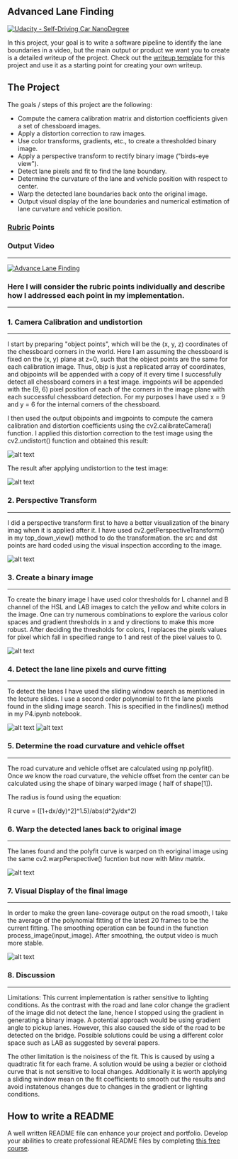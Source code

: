 ## Advanced Lane Finding
[![Udacity - Self-Driving Car NanoDegree](https://s3.amazonaws.com/udacity-sdc/github/shield-carnd.svg)](http://www.udacity.com/drive)


In this project, your goal is to write a software pipeline to identify the lane boundaries in a video, but the main output or product we want you to create is a detailed writeup of the project.  Check out the [writeup template](https://github.com/udacity/CarND-Advanced-Lane-Lines/blob/master/writeup_template.md) for this project and use it as a starting point for creating your own writeup.  

The Project
---

The goals / steps of this project are the following:

* Compute the camera calibration matrix and distortion coefficients given a set of chessboard images.
* Apply a distortion correction to raw images.
* Use color transforms, gradients, etc., to create a thresholded binary image.
* Apply a perspective transform to rectify binary image ("birds-eye view").
* Detect lane pixels and fit to find the lane boundary.
* Determine the curvature of the lane and vehicle position with respect to center.
* Warp the detected lane boundaries back onto the original image.
* Output visual display of the lane boundaries and numerical estimation of lane curvature and vehicle position.


### [Rubric](https://review.udacity.com/#!/rubrics/571/view) Points

### Output Video
---
[![Advance Lane Finding](http://img.youtube.com/vi/LfWLHwiUgXg/0.jpg)](https://www.youtube.com/watch?v=LfWLHwiUgXg&feature=youtu.be "Advance Lane Finding")

### Here I will consider the rubric points individually and describe how I addressed each point in my implementation.  

---

### 1. Camera Calibration and undistortion
--- 

I start by preparing "object points", which will be the (x, y, z) coordinates of the chessboard corners in the world. Here I am assuming the chessboard is fixed on the (x, y) plane at z=0, such that the object points are the same for each calibration image. Thus, objp is just a replicated array of coordinates, and objpoints will be appended with a copy of it every time I successfully detect all chessboard corners in a test image. imgpoints will be appended with the (9, 6) pixel position of each of the corners in the image plane with each successful chessboard detection. For my purposes I have used x = 9 and y = 6 for the internal corners of the chessboard.

I then used the output objpoints and imgpoints to compute the camera calibration and distortion coefficients using the cv2.calibrateCamera() function. I applied this distortion correction to the test image using the cv2.undistort() function and obtained this result:

![alt text](https://github.com/iamsumit16/Advanced_Lane_Finding_Project4/blob/master/output%20images/undist_cam.png)

The result after applying undistortion to the test image:

![alt text](https://github.com/iamsumit16/Advanced_Lane_Finding_Project4/blob/master/output%20images/undist_img.png)

### 2. Perspective Transform
---
I did a perspective transform first to have a better visualization of the binary imag when it is applied after it. I have used cv2.getPerspectiveTransform() in my top_down_view() method to do the transformation. the src and dst points are hard coded using the visual inspection according to the image.

![alt text](https://github.com/iamsumit16/Advanced_Lane_Finding_Project4/blob/master/output%20images/perspective.png)


### 3. Create a binary image
---
To create the binary image I have used color thresholds for L channel and B channel of the HSL and LAB images to catch the yellow and white colors in the image. One can try numerous combinations to explore the various color spaces and gradient thresholds in x and y directions to make this more robust.
After deciding the thresholds for colors, I replaces the pixels values for pixel which fall in specified range to 1 and rest of the pixel values to 0.

![alt text](https://github.com/iamsumit16/Advanced_Lane_Finding_Project4/blob/master/output%20images/top_down_bin.png)


### 4. Detect the lane line pixels and curve fitting
---
To detect the lanes I have used the sliding window search as mentioned in the lecture slides. I use a second order polynomial to fit the lane pixels found in the sliding image search. This is specified in the findlines() method in my P4.ipynb notebook.

![alt text](https://github.com/iamsumit16/Advanced_Lane_Finding_Project4/blob/master/output%20images/hist.png)
![alt text](https://github.com/iamsumit16/Advanced_Lane_Finding_Project4/blob/master/output%20images/find_lane.png)
### 5. Determine the road curvature and vehicle offset
---
The road curvature and vehicle offset are calculated using np.polyfit(). Once we know the road curvature, the vehicle offset from the center can be calculated using the shape of binary warped image ( half of shape[1]).

The radius is found using the equation: 

R curve = ([1+dx/dy)^2]^1.5)/abs(d^2y/dx^2)


### 6. Warp the detected lanes back to original image
---
The lanes found and the polyfit curve is warped on th eoriginal image using the same cv2.warpPerspective() fucntion but now with Minv matrix.

![alt text](https://github.com/iamsumit16/Advanced_Lane_Finding_Project4/blob/master/output%20images/final_warp.png)

### 7. Visual Display of the final image
---
In order to make the green lane-coverage output on the road smooth, I take the average of the polynomial fitting of the latest 20 frames to be the current fitting. The smoothing operation can be found in the function process_image(input_image). After smoothing, the output video is much more stable.

![alt text](https://github.com/iamsumit16/Advanced_Lane_Finding_Project4/blob/master/output%20images/final_out.png)


### 8. Discussion
---
Limitations: This current implementation is rather sensitive to lighting conditions. As the contrast with the road and lane color change the gradient of the image did not detect the lane, hence I stopped using the gradient in generating a binary image. A potential approach would be using gradient angle to pickup lanes. However, this also caused the side of the road to be detected on the bridge. Possible solutions could be using a different color space such as LAB as suggested by several papers.

The other limitation is the noisiness of the fit. This is caused by using a quadtratic fit for each frame. A solution would be using a bezier or clothoid curve that is not sensitive to local changes. Additionally it is worth applying a sliding window mean on the fit coefficients to smooth out the results and avoid instatenous changes due to changes in the gradient or lighting conditions.


## How to write a README
A well written README file can enhance your project and portfolio.  Develop your abilities to create professional README files by completing [this free course](https://www.udacity.com/course/writing-readmes--ud777).


